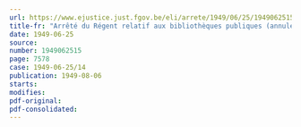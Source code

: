 ```yaml
---
url: https://www.ejustice.just.fgov.be/eli/arrete/1949/06/25/1949062515/justel
title-fr: "Arrêté du Régent relatif aux bibliothèques publiques (annulé par l'arrêt du Conseil d'Etat du 07-04-1950, art. 1 ; voir M.B. du 11-05-1950)"
date: 1949-06-25
source:
number: 1949062515
page: 7578
case: 1949-06-25/14
publication: 1949-08-06
starts:
modifies:
pdf-original:
pdf-consolidated:
---
```


